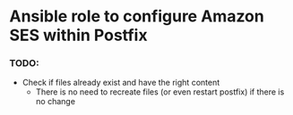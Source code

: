 # Ansible role to configure Amazon SES within Postfix
### TODO:
- Check if files already exist and have the right content
    - There is no need to recreate files (or even restart postfix) if there is no change
